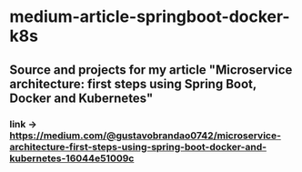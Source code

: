 # medium-article-springboot-docker-k8s

## Source and projects for my article "Microservice architecture: first steps using Spring Boot, Docker and Kubernetes"
### link -> https://medium.com/@gustavobrandao0742/microservice-architecture-first-steps-using-spring-boot-docker-and-kubernetes-16044e51009c

